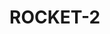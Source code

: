 <!--
 * @Date: 2025-03-06 14:17:09
 * @LastEditors: muzhancun muzhancun@stu.pku.edu.cn
 * @LastEditTime: 2025-03-14 21:19:04
 * @FilePath: /ROCKET-2/cambrian-mllm.github.io-main/README.md
-->
# ROCKET-2